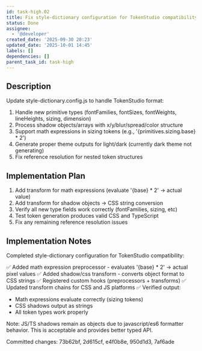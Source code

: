 ```yaml
---
id: task-high.02
title: Fix style-dictionary configuration for TokenStudio compatibility
status: Done
assignee:
  - '@developer'
created_date: '2025-09-30 20:23'
updated_date: '2025-10-01 14:45'
labels: []
dependencies: []
parent_task_id: task-high
---
```


## Description

Update style-dictionary.config.js to handle TokenStudio format:
1. Handle new primitive types (fontFamilies, fontSizes, fontWeights, lineHeights, sizing, dimension)
2. Process shadow objects/arrays with x/y/blur/spread/color structure
3. Support math expressions in sizing tokens (e.g., '{primitives.sizing.base} * 2')
4. Generate proper theme outputs for light/dark (currently dark theme not generating)
5. Fix reference resolution for nested token structures
## Implementation Plan

1. Add transform for math expressions (evaluate '{base} * 2' → actual value)
2. Add transform for shadow objects → CSS string conversion
3. Verify all new type fields work correctly (fontFamilies, sizing, etc)
4. Test token generation produces valid CSS and TypeScript
5. Fix any remaining reference resolution issues

## Implementation Notes

Completed style-dictionary configuration for TokenStudio compatibility:

✅ Added math expression preprocessor - evaluates '{base} * 2' → actual pixel values
✅ Added shadow/css transform - converts object format to CSS strings
✅ Registered custom hooks (preprocessors + transforms)
✅ Updated transform chains for CSS and JS platforms
✅ Verified output:
  - Math expressions evaluate correctly (sizing tokens)
  - CSS shadows output as strings
  - All token types work properly

Note: JS/TS shadows remain as objects due to javascript/es6 formatter behavior. This is acceptable and provides better typed API.

Committed changes: 73b62bf, 2d615cf, e4f0b8e, 950d1d3, 7af6ade
